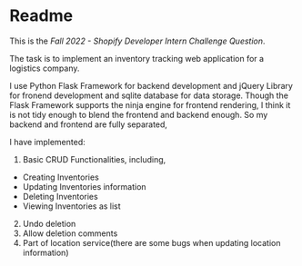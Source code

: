# Readme

This is the *Fall 2022 - Shopify Developer Intern Challenge Question*.

The task is to implement an inventory tracking web application for a logistics company.

I use Python Flask Framework for backend development and jQuery Library for fronend development and sqlite database for data storage.
Though the Flask Framework supports the ninja engine for frontend rendering, I think it is not tidy enough to blend the frontend and backend enough. So my backend and frontend are fully separated,

I have implemented:

1. Basic CRUD Functionalities, including,
- Creating Inventories
- Updating Inventories information
- Deleting Inventories
- Viewing Inventories as list

2. Undo deletion
3. Allow deletion comments
4. Part of location service(there are some bugs when updating location information)